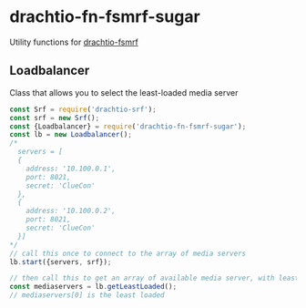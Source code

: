 # drachtio-fn-fsmrf-sugar

Utility functions for [drachtio-fsmrf](https://www.npmjs.com/package/drachtio-fsmrf)

## Loadbalancer

Class that allows you to select the least-loaded media server

```js
const Srf = require('drachtio-srf');
const srf = new Srf();
const {Loadbalancer} = require('drachtio-fn-fsmrf-sugar');
const lb = new Loadbalancer();
/*
  servers = [
  {
    address: '10.100.0.1', 
    port: 8021, 
    secret: 'ClueCon'
  },
  {
    address: '10.100.0.2', 
    port: 8021, 
    secret: 'ClueCon'
  }]
*/
// call this once to connect to the array of media servers
lb.start({servers, srf});

// then call this to get an array of available media server, with least loaded first
const mediaservers = lb.getLeastLoaded();
// mediaservers[0] is the least loaded
```